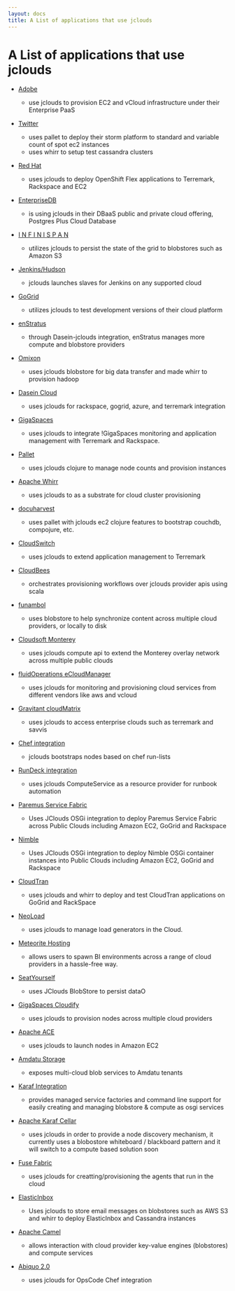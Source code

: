 ```yaml
---
layout: docs
title: A List of applications that use jclouds
---
```


# A List of applications that use jclouds


  * [Adobe](http://www.adobe.com/)
    * use jclouds to provision EC2 and vCloud infrastructure under their Enterprise PaaS

  * [Twitter](http://www.twitter.com)
    * uses pallet to deploy their storm platform to standard and variable count of spot ec2 instances
    * uses whirr to setup test cassandra clusters

  * [Red Hat](https://openshift.redhat.com/app/flex)
    * uses jclouds to deploy OpenShift Flex applications to Terremark, Rackspace and EC2

  * [EnterpriseDB](http://www.enterprisedb.com/products-services-training/products-overview/postgres-plus-cloud-database)
    * is using jclouds in their DBaaS public and private cloud offering, Postgres Plus Cloud Database

  * [ I N F I N I S P A N](http://www.jboss.org/infinispan)
    * utilizes jclouds to persist the state of the grid to blobstores such as  Amazon S3

  * [Jenkins/Hudson](https://github.com/ccustine/jclouds-plugin)
    * jclouds launches slaves for Jenkins on any supported cloud

  * [GoGrid](http://www.gogrid.com/)
    * utilizes jclouds to test development versions of their cloud platform

  * [enStratus](http://www.enstratus.com/)
    * through Dasein-jclouds integration, enStratus manages more compute and blobstore providers

  * [Omixon](http://www.omixon.com/)
    * uses jclouds blobstore for big data transfer and  made whirr to provision hadoop

  * [Dasein Cloud](http://sourceforge.net/projects/dasein-cloud)
    * uses jclouds for rackspace, gogrid, azure, and terremark integration

  * [GigaSpaces](http://www.gigaspaces.com)
    * uses jclouds to integrate !GigaSpaces monitoring and application management with Terremark and Rackspace.

  * [Pallet](http://palletops.com/)
    * uses jclouds clojure to manage node counts and provision instances

  * [Apache Whirr](http://whirr.apache.org/)
    * uses jclouds to as a substrate for cloud cluster provisioning

  * [docuharvest](https://docuharvest.com/)
    * uses pallet with jclouds ec2 clojure features to bootstrap couchdb, compojure, etc.

  * [CloudSwitch](http://www.cloudswitch.com/)
    * uses jclouds to extend application management to Terremark

  * [CloudBees](http://cloudbees.com/)
    * orchestrates provisioning workflows over jclouds provider apis using scala

  * [funambol](https://www.forge.funambol.org/DomainHome.html)
    * uses blobstore to help synchronize content across multiple cloud providers, or locally to disk

  * [Cloudsoft Monterey](http://www.cloudsoftcorp.com/)
    * uses jclouds compute api to extend the Monterey overlay network across multiple public clouds

  * [fluidOperations eCloudManager](http://www.fluidops.com/ecloudmanager.html)
    * uses jclouds for monitoring and provisioning cloud services from different vendors like aws and vcloud

  * [Gravitant cloudMatrix](http://www.gravitant.com)
    * uses jclouds to access enterprise clouds such as terremark and savvis

  * [Chef integration](https://github.com/jclouds/jclouds-chef)
    * jclouds bootstraps nodes based on chef run-lists

  * [RunDeck integration](https://github.com/gschueler/rundeck-jclouds)
    * uses jclouds ComputeService as a resource provider for runbook automation

  * [Paremus Service Fabric](http://www.paremus.com/psf)
    * Uses JClouds OSGi integration to deploy Paremus Service Fabric across Public Clouds including Amazon EC2, GoGrid and Rackspace

  * [Nimble](http://www.paremus.com/nimble)
    * Uses JClouds OSGi integration to deploy Nimble OSGi container instances into Public Clouds including Amazon EC2, GoGrid and Rackspace

  * [CloudTran](http://www.cloudtran.com)
    * uses jclouds and whirr to deploy and test CloudTran applications on GoGrid and RackSpace

  * [NeoLoad](http://www.neotys.com/product/neoload-cloud-testing.html)
    * uses jclouds to manage load generators in the Cloud.

  * [Meteorite Hosting](http://www.meteoriteconsulting.com/hosting.html)
    * allows users to spawn BI environments across a range of cloud providers in a hassle-free way.

  * [SeatYourself](http://seatyourself.biz/)
    * uses JClouds BlobStore to persist dataO

  * [GigaSpaces Cloudify](http://www.gigaspaces.com/cloudify)
    * uses jclouds to provision nodes across multiple cloud providers

  * [Apache ACE](http://ace.apache.org/)
    * uses jclouds to launch nodes in Amazon EC2

  * [Amdatu Storage](http://www.amdatu.org/confluence/display/Amdatu/BlobStorage)
    * exposes multi-cloud blob services to Amdatu tenants

  * [Karaf Integration](https://github.com/jclouds/jclouds-karaf)
    * provides managed service factories and command line support for easily creating and managing blobstore & compute as osgi services

  * [Apache Karaf Cellar](http://karaf.apache.org/index/subprojects/cellar.html)
    * uses jclouds in order to provide a node discovery mechanism, it currently uses a blobostore whiteboard / blackboard pattern and it will switch to a compute based solution soon

  * [Fuse Fabric](http://fabric.fusesource.org/)
    * uses jclouds for creatting/provisioning the agents that run in the cloud

  * [ElasticInbox](http://www.elasticinbox.com/)
    * Uses jclouds to store email messages on blobstores such as AWS S3 and whirr to deploy ElasticInbox and Cassandra instances

  * [Apache Camel](http://camel.apache.org/jclouds.html)
    * allows interaction with cloud provider key-value engines (blobstores) and compute services

  * [Abiquo 2.0](http://www.abiquo.com/products/abiquo-2.0.php)
    * uses jclouds for OpsCode Chef integration

